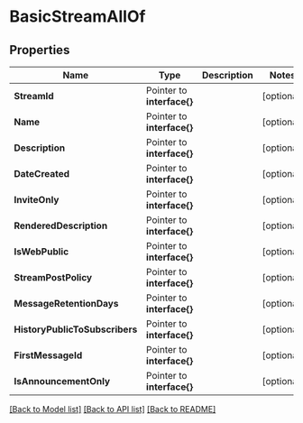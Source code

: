 # BasicStreamAllOf

## Properties

Name | Type | Description | Notes
------------ | ------------- | ------------- | -------------
**StreamId** | Pointer to **interface{}** |  | [optional] 
**Name** | Pointer to **interface{}** |  | [optional] 
**Description** | Pointer to **interface{}** |  | [optional] 
**DateCreated** | Pointer to **interface{}** |  | [optional] 
**InviteOnly** | Pointer to **interface{}** |  | [optional] 
**RenderedDescription** | Pointer to **interface{}** |  | [optional] 
**IsWebPublic** | Pointer to **interface{}** |  | [optional] 
**StreamPostPolicy** | Pointer to **interface{}** |  | [optional] 
**MessageRetentionDays** | Pointer to **interface{}** |  | [optional] 
**HistoryPublicToSubscribers** | Pointer to **interface{}** |  | [optional] 
**FirstMessageId** | Pointer to **interface{}** |  | [optional] 
**IsAnnouncementOnly** | Pointer to **interface{}** |  | [optional] 

[[Back to Model list]](../README.md#documentation-for-models) [[Back to API list]](../README.md#documentation-for-api-endpoints) [[Back to README]](../README.md)


